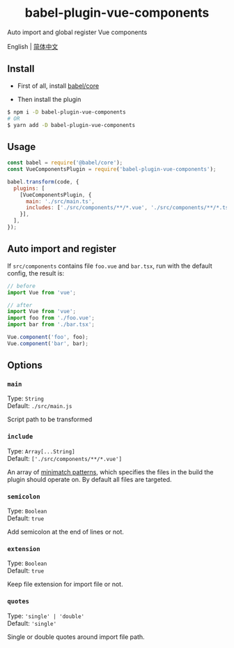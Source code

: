 <h1 align="center">babel-plugin-vue-components</h1>

Auto import and global register Vue components

English | <a href="https://github.com/OrekiSH/babel-plugin-vue-components/blob/main/README-zh_CN.md">简体中文</a>

## Install

* First of all, install [babel/core](https://github.com/babel/babel/blob/main/packages/babel-core/README.md)

* Then install the plugin

```bash
$ npm i -D babel-plugin-vue-components
# OR
$ yarn add -D babel-plugin-vue-components
```

## Usage

```js
const babel = require('@babel/core');
const VueComponentsPlugin = require('babel-plugin-vue-components');

babel.transform(code, {
  plugins: [
    [VueComponentsPlugin, {
      main: './src/main.ts',
      includes: ['./src/components/**/*.vue', './src/components/**/*.tsx'],
    }],
  ],
});
```

## Auto import and register

If `src/components` contains file `foo.vue` and `bar.tsx`, run with the default config, the result is:

```js
// before
import Vue from 'vue';
```

```js
// after
import Vue from 'vue';
import foo from './foo.vue';
import bar from './bar.tsx';

Vue.component('foo', foo);
Vue.component('bar', bar);
```

## Options

### `main`

Type: `String`<br>
Default: `./src/main.js`

Script path to be transformed

### `include`

Type: `Array[...String]`<br>
Default: `['./src/components/**/*.vue']`

An array of [minimatch patterns](https://github.com/isaacs/minimatch), which specifies the files in the build the plugin should operate on. By default all files are targeted.

### `semicolon`

Type: `Boolean`<br>
Default: `true`

Add semicolon at the end of lines or not.

### `extension`

Type: `Boolean`<br>
Default: `true`

Keep file extension for import file or not.

### `quotes`

Type: `'single' | 'double'`<br>
Default: `'single'`

Single or double quotes around import file path.
